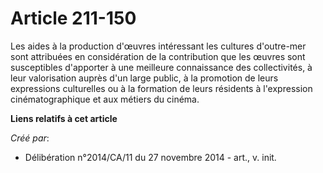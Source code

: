 # Article 211-150

Les aides à la production d'œuvres intéressant les cultures d'outre-mer sont attribuées en considération de la contribution
que les œuvres sont susceptibles d'apporter à une meilleure connaissance des collectivités, à leur valorisation auprès d'un
large public, à la promotion de leurs expressions culturelles ou à la formation de leurs résidents à l'expression
cinématographique et aux métiers du cinéma.

**Liens relatifs à cet article**

_Créé par_:

  - Délibération n°2014/CA/11 du 27 novembre 2014 - art., v. init.
